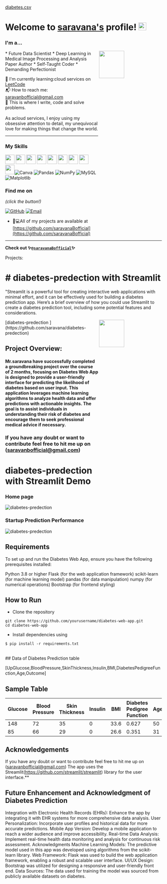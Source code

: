 [diabetes.csv](https://github.com/user-attachments/files/16992708/diabetes.csv)
# Welcome to [saravana's](https://github.com/saravanabofficial/) profile! <a href="https://github.com/saravanaBofficial/"> <img src="https://media.giphy.com/media/hvRJCLFzcasrR4ia7z/giphy.gif" width="25px"></a>

### I'm a...   
<img src="https://www.web24zone.com/wp-content/uploads/2022/10/46207-programmer-1.gif" height=15% width=40% align="right">
* Future Data Scientist 
* Deep Learning in Medical Image Processing and Analysis Paper Author
* Self-Taught Coder
* Demanding Perfectionist

🌱 I'm currently learning:cloud services on [LeetCode](https://leetcode.com/saravanabofficial)<br>
📬 How to reach me: [saravanbofficial@gmail.com](mailto:saravanbofficial@gmail.com)<br>
💪 This is where I write, code and solve problems.<br><br>
 As acloud services, I enjoy using my obsessive attention to detail, my unequivocal love for making 
 things that change the world.


-------------------------------------------------------------------------------------------------------
### My Skills 
<img src="https://img.shields.io/badge/-C-blue?style=for-the-badge&logo=c&logoColor=FFFFFF" height="30"> <img src="https://img.shields.io/badge/-C++-blue?style=for-the-badge&logo=c%2B%2B&logoColor=FFFFFF" height="30"> <img src="http://img.shields.io/badge/-Python-blue?style=for-the-badge&logo=python&logoColor=FFFFFF" height="30"> <img src="https://img.shields.io/badge/-Java-blue?style=for-the-badge&logo=openjdk&logoColor=white" height="30"> <img src="http://img.shields.io/badge/-PHP-blue?style=for-the-badge&logo=php&logoColor=FFFFFF" height="30"> <img src="http://img.shields.io/badge/-Machine%20Learning-blue?style=for-the-badge&logo=machine-learning&logoColor=FFFFFF" height="30"> <img src="http://img.shields.io/badge/-Deep%20Learning-blue?style=for-the-badge&logo=deep-learning&logoColor=FFFFFF" height="30"> <img src="http://img.shields.io/badge/-Computer%20Vision-blue?style=for-the-badge&logo=computer-vision&logoColor=FFFFFF" height="30"> <img src="http://img.shields.io/badge/-MySQL-blue?style=for-the-badge&logo=mysql&logoColor=FFFFFF" height="30">![Canva](https://img.shields.io/badge/Canva-%2300C4CC.svg?style=for-the-badge&logo=Canva&logoColor=white)  ![Pandas](https://img.shields.io/badge/pandas-%23150458.svg?style=for-the-badge&logo=pandas&logoColor=white) ![NumPy](https://img.shields.io/badge/numpy-%23013243.svg?style=for-the-badge&logo=numpy&logoColor=white) ![MySQL](https://img.shields.io/badge/mysql-%2300000f.svg?style=for-the-badge&logo=mysql&logoColor=white)![Matplotlib](https://img.shields.io/badge/Matplotlib-%23ffffff.svg?style=for-the-badge&logo=Matplotlib&logoColor=black)



### Find me on 

_(click the button!)_

[![GitHub](https://img.shields.io/badge/-GitHub-blue?style=for-the-badge&logo=github&logoColor=white)](https://github.com/saravanabofficial) [![Email](https://img.shields.io/badge/-Email-blue?style=for-the-badge&logo=mail.ru&logoColor=white)](mailto:saravanabofficial@gmail.com)


- 👨💻All of my projects are available at [https://github.com/saravanaBofficial](https://github.com/saravanaBofficial)

-------------------------------------------------------------------------------------------------------
**Check out 
✨[`@saravanaBofficial`](https://github.com/saravanaBofficial)✨**


Projects: 
# # diabetes-predection with Streamlit 

"Streamlit is a powerful tool for creating interactive web applications with minimal effort, and it can be effectively used for building a diabetes prediction app. Here’s a brief overview of how you could use Streamlit to create a diabetes prediction tool, including some potential features and considerations.

<img src="[https://www.web24zone.com/wp-content/uploads/2022/10/46207-programmer-1.gif]" height=15% width=40% align="right">
[diabetes-predection ](https://github.com/saravana/diabetes-predection)

## Project Overview:

#### Mr.saravana have successfully completed a groundbreaking project over the course of 2 months, focusing on Diabetes Web App is designed to provide a user-friendly interface for predicting the likelihood of diabetes based on user input. This application leverages machine learning algorithms to analyze health data and offer predictions with actionable insights. The goal is to assist individuals in understanding their risk of diabetes and encourage them to seek professional medical advice if necessary.

###  If you have any doubt or want to contribute feel free to hit me up on (saravanbofficial@gmail.com)


# diabetes-predection with Streamlit Demo

### Home page

![diabetes-predection](https://github.com/user-attachments/assets/001473de-e176-4ed3-b313-b5232b610c71)


### Startup Prediction Performance

![diabetes-predection](https://github.com/user-attachments/assets/77dfcd34-830b-4f12-96e4-215bd3bff6ee)


## Requirements
To set up and run the Diabetes Web App, ensure you have the following prerequisites installed:

Python 3.8 or higher
Flask (for the web application framework)
scikit-learn (for machine learning model)
pandas (for data manipulation)
numpy (for numerical operations)
Bootstrap (for frontend styling)
## How to Run
* Clone the repository

```
git clone https://github.com/yourusername/diabetes-web-app.git
cd diabetes-web-app

```


* Install dependencies using

```
$ pip install -r requirements.txt
```


</br>
## Data of Diabetes Prediction table


[UpGlucose,BloodPressure,SkinThickness,Insulin,BMI,DiabetesPedigreeFunction,Age,Outcome]


<!DOCTYPE html>
<html lang="en">

<body>

<h2>Sample Table</h2>

<table>
    <thead>
        <tr>
            <th>Glucose</th>
            <th>Blood Pressure</th>
            <th>Skin Thickness</th>
            <th>Insulin</th>
            <th>BMI</th>
            <th>Diabetes Pedigree Function</th>
            <th>Age</th>
            <th>Outcome</th>
        </tr>
    </thead>
    <tbody>
        <tr>
            <td>148</td>
            <td>72</td>
            <td>35</td>
            <td>0</td>
            <td>33.6</td>
            <td>0.627</td>
            <td>50</td>
            <td>1</td>
        </tr>
        <tr>
            <td>85</td>
            <td>66</td>
            <td>29</td>
            <td>0</td>
            <td>26.6</td>
            <td>0.351</td>
            <td>31</td>
            <td>0</td>
        </tr>
        <!-- Add more rows here -->
    </tbody>
</table>

</body>
</html>


## Acknowledgements
If you have any doubt or want to contribute feel free to hit me up on (saravanbofficial@gmail.com)
The app uses the Streamlit(<https://github.com/streamlit/streamlit>) library for the user interface.**

## Future Enhancement and Acknowledgment of Diabetes Prediction

Integration with Electronic Health Records (EHRs): Enhance the app by integrating it with EHR systems for more comprehensive data analysis.
User Personalization: Incorporate user profiles and historical data for more accurate predictions.
Mobile App Version: Develop a mobile application to reach a wider audience and improve accessibility.
Real-time Data Analysis: Implement real-time health data monitoring and analysis for continuous risk assessment.
Acknowledgments
Machine Learning Models: The predictive model used in this app was developed using algorithms from the scikit-learn library.
Web Framework: Flask was used to build the web application framework, enabling a robust and scalable user interface.
UI/UX Design: Bootstrap was utilized for designing a responsive and user-friendly front end.
Data Sources: The data used for training the model was sourced from publicly available datasets on diabetes.
